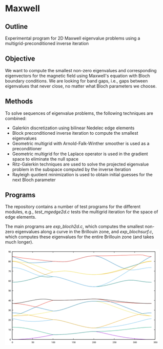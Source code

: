 # Maxwell

## Outline
Experimental program for 2D Maxwell eigenvalue problems using
a multigrid-preconditioned inverse iteration

## Objective
We want to compute the smallest non-zero eigenvalues and
corresponding eigenvectors for the magnetic field using Maxwell's
equation with Bloch boundary conditions.
We are looking for band gaps, i.e., gaps between eigenvalues that
never close, no matter what Bloch parameters we choose.

## Methods
To solve sequences of eigenvalue problems, the following techniques
are combined:

- Galerkin discretization using bilinear Nedelec edge elements
- Block preconditioned inverse iteration to compute the
  smallest eigenvalues
- Geometric multigrid with Arnold-Falk-Winther smoother is used
  as a preconditioner
- Geometric multigrid for the Laplace operator is used in the
  gradient space to eliminate the null space
- Ritz-Galerkin techniques are used to solve the projected eigenvalue
  problem in the subspace computed by the inverse iteration
- Rayleigh quotient minimization is used to obtain initial
  guesses for the next Bloch parameter

## Programs
The repository contains a number of test programs for the different
modules, e.g., *test_mgedge2d.c* tests the multigrid iteration for
the space of edge elements.

The main programs are *exp_bloch2d.c*, which computes the smallest
non-zero eigenvalues along a curve in the Brillouin zone, and
*exp_blochsurf.c*, which computes these eigenvalues for the entire
Brillouin zone (and takes much longer).

![Eigenvalues depending on the Bloch parameter](bloch_diagram.png)
